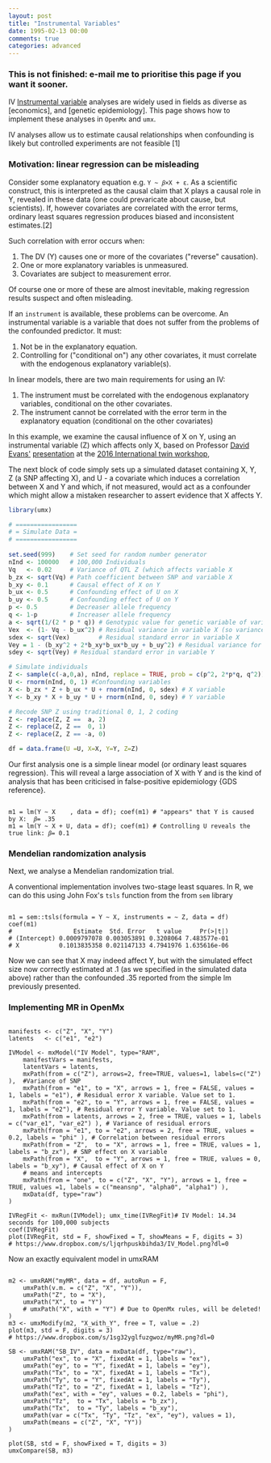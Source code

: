 ```yaml
---
layout: post
title: "Instrumental Variables"
date: 1995-02-13 00:00
comments: true
categories: advanced
---
```


### This is not finished: e-mail me to prioritise this page if you want it sooner.

IV [Instrumental variable](https://en.wikipedia.org/wiki/Instrumental_variable) analyses are widely used in fields as diverse as [economics], and [genetic epidemiology]. This page shows how to implement these analyses in `OpenMx` and `umx`.

IV analyses allow us to estimate causal relationships when confounding is likely but controlled experiments are not feasible [1]

### Motivation: linear regression can be misleading
Consider some explanatory equation e.g. `Y ~ 𝛽×X + ε`. As a scientific construct, this is interpreted as the causal claim that X plays a causal role in Y, revealed in these data (one could prevaricate about cause, but scientists). If, however covariates are correlated with the error terms, ordinary least squares regression produces biased and inconsistent estimates.[2]

Such correlation with error occurs when:

1. The DV (Y) causes one or more of the covariates ("reverse" causation).
2. One or more explanatory variables is unmeasured.
3. Covariates are subject to measurement error.

Of course one or more of these are almost inevitable, making regression results suspect and often misleading.

If an `instrument` is available, these problems can be overcome. An instrumental variable is a variable that does not suffer from the problems of the confounded predictor. It must:

1. Not be in the explanatory equation.
2. Controlling for ("conditional on") any other covariates, it must correlate with the endogenous explanatory variable(s).

In linear models, there are two main requirements for using an IV:

1. The instrument must be correlated with the endogenous explanatory variables, conditional on the other covariates.
2. The instrument cannot be correlated with the error term in the explanatory equation (conditional on the other covariates)


In this example, we examine the causal influence of X on Y, using an instrumental variable (Z) which affects only X, based on Professor [David Evans'](http://www.di.uq.edu.au/professor-david-evans) [presentation]() at the [2016 International twin workshop](), 

The next block of code simply sets up a simulated dataset containing X, Y, Z (a SNP affecting X), and U - a covariate which induces a correlation between X and Y and which, if not measured, would act as a confounder which might allow a mistaken researcher to assert evidence that X affects Y.

```r
library(umx)

# =================
# = Simulate Data =
# =================
	
set.seed(999)    # Set seed for random number generator
nInd <- 100000   # 100,000 Individuals
Vq   <- 0.02     # Variance of QTL Z (which affects variable X
b_zx <- sqrt(Vq) # Path coefficient between SNP and variable X
b_xy <- 0.1      # Causal effect of X on Y
b_ux <- 0.5      # Confounding effect of U on X
b_uy <- 0.5      # Confounding effect of U on Y
p <- 0.5         # Decreaser allele frequency
q <- 1-p         # Increaser allele frequency
a <- sqrt(1/(2 * p * q)) # Genotypic value for genetic variable of variance 1.0
Vex  <- (1- Vq - b_ux^2) # Residual variance in variable X (so variance adds up to one)
sdex <- sqrt(Vex)        # Residual standard error in variable X
Vey = 1 - (b_xy^2 + 2*b_xy*b_ux*b_uy + b_uy^2) # Residual variance for Y variable (so var adds up to 1.0)
sdey <- sqrt(Vey) # Residual standard error in variable Y

# Simulate individuals
Z <- sample(c(-a,0,a), nInd, replace = TRUE, prob = c(p^2, 2*p*q, q^2)) # Simulate genotypic values
U <- rnorm(nInd, 0, 1) #Confounding variables
X <- b_zx * Z + b_ux * U + rnorm(nInd, 0, sdex) # X variable
Y <- b_xy * X + b_uy * U + rnorm(nInd, 0, sdey) # Y variable

# Recode SNP Z using traditional 0, 1, 2 coding
Z <- replace(Z, Z ==  a, 2)
Z <- replace(Z, Z ==  0, 1)
Z <- replace(Z, Z == -a, 0)

df = data.frame(U =U, X=X, Y=Y, Z=Z)
```

Our first analysis one is a simple linear model (or ordinary least squares regression). This will reveal a large association of X with Y and is the kind of analysis that has been criticised in false-positive epidemiology {GDS reference}.

```splus
   
m1 = lm(Y ~ X    , data = df); coef(m1) # "appears" that Y is caused by X:  𝛽= .35
m1 = lm(Y ~ X + U, data = df); coef(m1) # Controlling U reveals the true link: 𝛽= 0.1

```

### Mendelian randomization analysis

Next, we analyse a Mendelian randomization trial.

A conventional implementation involves two-stage least squares. In R, we can do this using John Fox's `tsls` function from the from `sem` library

```splus

m1 = sem::tsls(formula = Y ~ X, instruments = ~ Z, data = df)
coef(m1)
#                 Estimate  Std. Error   t value     Pr(>|t|)
# (Intercept) 0.0009797078 0.003053891 0.3208064 7.483577e-01
# X           0.1013835358 0.021147133 4.7941976 1.635616e-06

```

Now we can see that X may indeed affect Y, but with the simulated effect size now correctly estimated at .1 (as we specified in the simulated data above) rather than the confounded .35 reported from the simple lm previously presented.


### Implementing MR in OpenMx

```splus

manifests <- c("Z", "X", "Y")
latents   <- c("e1", "e2")

IVModel <- mxModel("IV Model", type="RAM",
	manifestVars = manifests,
	latentVars = latents,
	mxPath(from = c("Z"), arrows=2, free=TRUE, values=1, labels=c("Z") ),  #Variance of SNP 
	mxPath(from = "e1", to = "X", arrows = 1, free = FALSE, values = 1, labels = "e1"), # Residual error X variable. Value set to 1.
	mxPath(from = "e2", to = "Y", arrows = 1, free = FALSE, values = 1, labels = "e2"), # Residual error Y variable. Value set to 1.
	mxPath(from = latents, arrows = 2, free = TRUE, values = 1, labels = c("var_e1", "var_e2") ), # Variance of residual errors
	mxPath(from = "e1", to = "e2", arrows = 2, free = TRUE, values = 0.2, labels = "phi" ), # Correlation between residual errors
	mxPath(from = "Z",  to = "X", arrows = 1, free = TRUE, values = 1, labels = "b_zx"), # SNP effect on X variable
	mxPath(from = "X",  to = "Y", arrows = 1, free = TRUE, values = 0, labels = "b_xy"), # Causal effect of X on Y
	# means and intercepts
	mxPath(from = "one", to = c("Z", "X", "Y"), arrows = 1, free = TRUE, values =1, labels = c("meansnp", "alpha0", "alpha1") ),
	mxData(df, type="raw")
)

IVRegFit <- mxRun(IVModel); umx_time(IVRegFit)# IV Model: 14.34 seconds for 100,000 subjects
coef(IVRegFit)
plot(IVRegFit, std = F, showFixed = T, showMeans = F, digits = 3)
# https://www.dropbox.com/s/ljqrhpuskbihda3/IV_Model.png?dl=0

```

Now an exactly equivalent model in umxRAM

```splus

m2 <- umxRAM("myMR", data = df, autoRun = F,
	umxPath(v.m. = c("Z", "X", "Y")),
	umxPath("Z", to = "X"),
	umxPath("X", to = "Y")
	# umxPath("X", with = "Y") # Due to OpenMx rules, will be deleted!
)
m3 <- umxModify(m2, "X_with_Y", free = T, value = .2)
plot(m3, std = F, digits = 3)
# https://www.dropbox.com/s/1sg32yglfuzgwoz/myMR.png?dl=0

SB <- umxRAM("SB_IV", data = mxData(df, type="raw"),
	umxPath("ex", to = "X", fixedAt = 1, labels = "ex"),
	umxPath("ey", to = "Y", fixedAt = 1, labels = "ey"),
	umxPath("Tx", to = "X", fixedAt = 1, labels = "Tx"),
	umxPath("Ty", to = "Y", fixedAt = 1, labels = "Ty"),
	umxPath("Tz", to = "Z", fixedAt = 1, labels = "Tz"),
	umxPath("ex", with = "ey", values = 0.2, labels = "phi"),
	umxPath("Tz",  to = "Tx", labels = "b_zx"),
	umxPath("Tx",  to = "Ty", labels = "b_xy"),
	umxPath(var = c("Tx", "Ty", "Tz", "ex", "ey"), values = 1),
	umxPath(means = c("Z", "X", "Y"))
)
 
plot(SB, std = F, showFixed = T, digits = 3)
umxCompare(SB, m3)

```
